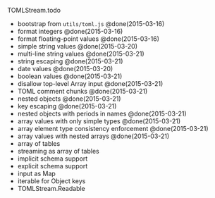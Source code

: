 TOMLStream.todo
* bootstrap from `utils/toml.js` @done(2015-03-16)
* format integers @done(2015-03-16)
* format floating-point values @done(2015-03-16)
* simple string values @done(2015-03-20)
* multi-line string values @done(2015-03-21)
* string escaping @done(2015-03-21)
* date values @done(2015-03-20)
* boolean values @done(2015-03-21)
* disallow top-level Array input @done(2015-03-21)
* TOML comment chunks @done(2015-03-21)
* nested objects @done(2015-03-21)
* key escaping @done(2015-03-21)
* nested objects with periods in names @done(2015-03-21)
* array values with only simple types @done(2015-03-21)
* array element type consistency enforcement @done(2015-03-21)
* array values with nested arrays @done(2015-03-21)
* array of tables
* streaming as array of tables
* implicit schema support
* explicit schema support
* input as Map
* iterable for Object keys
* TOMLStream.Readable
